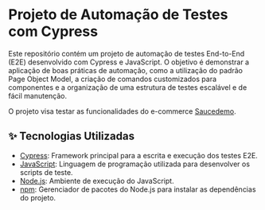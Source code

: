 # Projeto de Automação de Testes com Cypress

Este repositório contém um projeto de automação de testes End-to-End (E2E) desenvolvido com Cypress e JavaScript. O objetivo é demonstrar a aplicação de boas práticas de automação, como a utilização do padrão Page Object Model, a criação de comandos customizados para componentes e a organização de uma estrutura de testes escalável e de fácil manutenção.

O projeto visa testar as funcionalidades do e-commerce [Saucedemo](https://www.saucedemo.com/v1/).

## ✨ Tecnologias Utilizadas

- [Cypress](https://www.cypress.io/): Framework principal para a escrita e execução dos testes E2E.
- [JavaScript](https://developer.mozilla.org/pt-BR/docs/Web/JavaScript): Linguagem de programação utilizada para desenvolver os scripts de teste.
- [Node.js](https://nodejs.org/pt): Ambiente de execução do JavaScript.
- [npm](https://www.npmjs.com/): Gerenciador de pacotes do Node.js para instalar as dependências do projeto.
